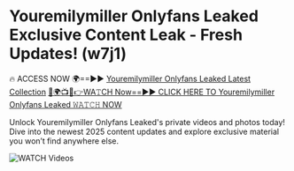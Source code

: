 # Youremilymiller Onlyfans Leaked Exclusive Content Leak - Fresh Updates! (w7j1)

🔥 ACCESS NOW 🌍==►► <a href="https://tinyurl.com/3fjeunct" rel="nofollow">Youremilymiller Onlyfans Leaked Latest Collection</a></h3>
[🔴🌍📺📱👉WA𝚃CH Now==►► CLICK HERE TO Youremilymiller Onlyfans Leaked 𝚆𝙰𝚃𝙲𝙷 NOW](https://tinyurl.com/3fjeunct)

Unlock Youremilymiller Onlyfans Leaked's private videos and photos today! Dive into the newest 2025 content updates and explore exclusive material you won’t find anywhere else.


<a href="https://tinyurl.com/3fjeunct" rel="nofollow" data-target="animated-image.originalLink"><img src="https://camo.githubusercontent.com/8a4f000d20f83aca3bf7ec5f350d767afa0574a8a352519fd8cfa583a6f93a33/68747470733a2f2f692e696d6775722e636f6d2f644a486b345a712e676966" alt="WATCH Videos" data-canonical-src="https://i.imgur.com/dJHk4Zq.gif" style="max-width: 100%; display: inline-block;" data-target="animated-image.originalImage"></a>
